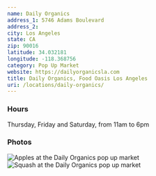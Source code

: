 ```yaml
---
name: Daily Organics
address_1: 5746 Adams Boulevard
address_2: 
city: Los Angeles
state: CA
zip: 90016
latitude: 34.032181
longitude: -118.368756
category: Pop Up Market
website: https://dailyorganicsla.com
title: Daily Organics, Food Oasis Los Angeles
uri: /locations/daily-organics/
---
```


### Hours

Thursday, Friday and Saturday, from 11am to 6pm

### Photos

![Apples at the Daily Organics pop up market](/assets/images/photos/daily-organics/1.jpg)
![Squash at the Daily Organics pop up market](/assets/images/photos/daily-organics/2.jpg)
